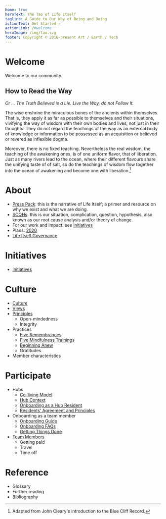 ```yaml
---
home: true
heroText: The Tao of Life Itself
tagline: A Guide to Our Way of Being and Doing
actionText: Get Started →
actionLink: /#welcome
heroImage: /img/tao.svg
footer: Copyright © 2016-present Art / Earth / Tech
---
```


# Welcome

Welcome to our community.

## How to Read the Way

*Or ... The Truth Believed is a Lie. Live the Way, do not Follow It.*

The wise enshrine the miraculous bones of the ancients within themselves. That is, they apply it as far as possible to themselves and their situations, vivifying the way of wisdom with their own bodies and lives, not just in their thoughts. They do not regard the teachings of the way as an external body of knowledge or information to be possessed as an acquisition or believed or revered as inflexible dogma.

Moreover, there is no fixed teaching. Nevertheless the real wisdom, the teaching of the awakening ones, is of one uniform flavor, that of liberation. Just as many rivers lead to the ocean, where their different flavours share the unifying taste of of salt, so do the teachings of wisdom flow together into the ocean of awakening and become one with liberation.[^1]

[^1]: Adapted from John Cleary's introduction to the Blue Cliff Record.

# About

* [Press Pack](/press/): this is the narrative of Life Itself; a primer and resource on why we exist and what we are doing.
* [SCQHs](/scqh/): this is our situation, complication, question, hypothesis, also known as our root cause analysis and/or theory of change.
* For our work and impact: see [Initiatives](/initiatives/)
* Plans: [2020](https://tao.lifeitself.us/plans/#background-purpose-pillars-and-programs)
* [Life Itself Governance](/governance/)

# Initiatives

* [Initiatives](/initiatives/)

# Culture

* [Culture](/culture/)
* [Views](/views/)
* [Principles](/principles/)
  * Open-mindedness
  * Integrity
* Practices
  * [Five Remembrances](/five-remembrances/)
  * [Five Mindfulness Trainings](/five-mindfulness-trainings/)
  * [Beginning Anew](/beginning-anew/)
  * Gratitudes
* Member characteristics

# Participate
* Hubs
  * [Co-living Model](/coliving/)
  * [Hub Context](/context)
  * [Onboarding as a Hub Resident](/hubs)
  * [Residents' Agreement and Principles](/hubs/agreement/)
* Onboarding as a team member
  * [Onboarding Guide](/onboarding/)
  * [Onboarding FAQs](/onboarding-faq/)
  * [Getting Things Done](/getting-things-done/)
* [Team Members](/working-with-us/)
  * Getting paid
  * Travel
  * Time off

# Reference
* Glossary
* Further reading
* Bibliography

